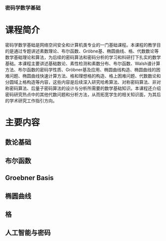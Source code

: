 
<h3> 密码学数学基础 </h3>

# 课程简介
密码学数学基础是网络空间安全和计算机类专业的一门基础课程。本课程的教学目的是通过专题讲述素数理论、布尔函数、Gröbne基、椭圆曲线、格、代数数论等数学基础理论和算法，为后续的密码算法和密码分析的学习和科研打下扎实的数学基础。本课程主要讲述基础数论、素性检测和素数分布、布尔函数、Walsh谱计算方法、布尔函数的密码学性质、Gröbner基及应用、椭圆曲线构造、椭圆曲线的困难问题、椭圆曲线快速计算方法、格和理想格的构造、格上困难问题、代数数论和分圆域上格构造等内容，这些内容是后续深入研究哈希算法、对称密码算法、非对称密码算法、后量子密码算法的设计与分析所需要的数学基础知识。本课程还介绍密码研究热点中的其他代数问题和分析方法，从而拓宽学生的相关知识面，为其后的学术研究工作指引方向。

# 主要内容

## 数论基础


## 布尔函数

## Groebner Basis

## 椭圆曲线

## 格

## 人工智能与密码
